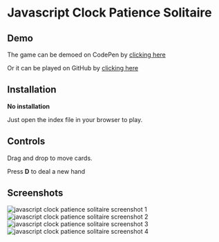 # Javascript Clock Patience Solitaire

## Demo
The game can be demoed on CodePen by [clicking here](https://codepen.io/ozboware/full/jOzbpQq)

Or it can be played on GitHub by [clicking here](https://ozboware.github.io/Javascript-Clock-Patience-Solitaire/)

## Installation

**No installation**

Just open the index file in your browser to play.

## Controls

Drag and drop to move cards.

Press **D** to deal a new hand

## Screenshots

![javascript clock patience solitaire screenshot 1](https://user-images.githubusercontent.com/95859352/177313909-8de62d2b-1df0-41aa-80e7-54f3e29e6d03.png)
![javascript clock patience solitaire screenshot 2](https://user-images.githubusercontent.com/95859352/177313912-4e7468d4-1141-4a3b-8a45-cfce23f141a5.png)
![javascript clock patience solitaire screenshot 3](https://user-images.githubusercontent.com/95859352/177313915-b83bd5bc-f7c0-4447-89f6-721d8d78c8c1.png)
![javascript clock patience solitaire screenshot 4](https://user-images.githubusercontent.com/95859352/177313917-75d6ec6e-e259-481d-b1e4-0c504490397c.png)
